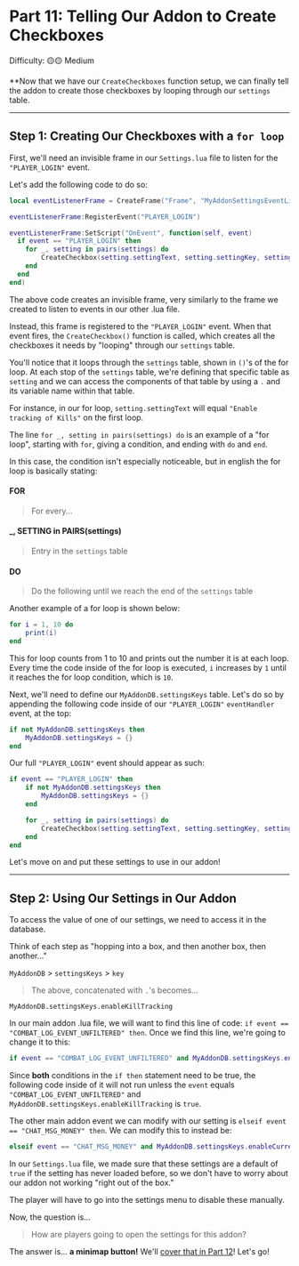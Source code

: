 # Part 11: Telling Our Addon to Create Checkboxes

Difficulty: 🟡🟡 Medium

**Now that we have our `CreateCheckboxes` function setup, we can finally tell the addon to create those checkboxes by looping through our `settings` table.

---

## Step 1: Creating Our Checkboxes with a `for loop`

First, we'll need an invisible frame in our `Settings.lua` file to listen for the `"PLAYER_LOGIN"` event.

Let's add the following code to do so:

```lua
local eventListenerFrame = CreateFrame("Frame", "MyAddonSettingsEventListenerFrame", UIParent)

eventListenerFrame:RegisterEvent("PLAYER_LOGIN")

eventListenerFrame:SetScript("OnEvent", function(self, event)
  if event == "PLAYER_LOGIN" then
    for _, setting in pairs(settings) do
        CreateCheckbox(setting.settingText, setting.settingKey, setting.settingTooltip)
    end
  end
end)
```

The above code creates an invisible frame, very similarly to the frame we created to listen to events in our other .lua file.

Instead, this frame is registered to the `"PLAYER_LOGIN"` event. When that event fires, the `CreateCheckbox()` function is called, which creates all the checkboxes it needs by "looping" through our `settings` table.

You'll notice that it loops through the `settings` table, shown in `()`'s of the for loop. At each stop of the `settings` table, we're defining that specific table as `setting` and we can access the components of that table by using a `.` and its variable name within that table.

For instance, in our for loop, `setting.settingText` will equal `"Enable tracking of Kills"` on the first loop.

The line `for _, setting in pairs(settings) do` is an example of a "for loop", starting with `for`, giving a condition, and ending with `do` and `end`.

In this case, the condition isn't especially noticeable, but in english the for loop is basically stating:

#### FOR
> For every...

#### _, SETTING in PAIRS(settings)
> Entry in the `settings` table

#### DO
> Do the following until we reach the end of the `settings` table

Another example of a for loop is shown below:

```lua
for i = 1, 10 do
    print(i)
end
```

This for loop counts from 1 to 10 and prints out the number it is at each loop. Every time the code inside of the for loop is executed, `i` increases by `1` until it reaches the for loop condition, which is `10`.

Next, we'll need to define our `MyAddonDB.settingsKeys` table. Let's do so by appending the following code inside of our `"PLAYER_LOGIN"` `eventHandler` event, at the top:

```lua
if not MyAddonDB.settingsKeys then
    MyAddonDB.settingsKeys = {}
end
```

Our full `"PLAYER_LOGIN"` event should appear as such:

```lua
if event == "PLAYER_LOGIN" then
    if not MyAddonDB.settingsKeys then
        MyAddonDB.settingsKeys = {}
    end

    for _, setting in pairs(settings) do
        CreateCheckbox(setting.settingText, setting.settingKey, setting.settingTooltip)
    end
end
```

Let's move on and put these settings to use in our addon!

---

## Step 2: Using Our Settings in Our Addon

To access the value of one of our settings, we need to access it in the database.

Think of each step as "hopping into a box, and then another box, then another..."

`MyAddonDB` > `settingsKeys` > `key`

> The above, concatenated with `.`'s becomes...

`MyAddonDB.settingsKeys.enableKillTracking`

In our main addon .lua file, we will want to find this line of code: `if event == "COMBAT_LOG_EVENT_UNFILTERED" then`. Once we find this line, we're going to change it to this:

```lua
if event == "COMBAT_LOG_EVENT_UNFILTERED" and MyAddonDB.settingsKeys.enableKillTracking then
```

Since **both** conditions in the `if then` statement need to be true, the following code inside of it will not run unless the `event` equals `"COMBAT_LOG_EVENT_UNFILTERED"` and `MyAddonDB.settingsKeys.enableKillTracking` is `true`.

The other main addon event we can modify with our setting is `elseif event == "CHAT_MSG_MONEY" then`. We can modify this to instead be:

```lua
elseif event == "CHAT_MSG_MONEY" and MyAddonDB.settingsKeys.enableCurrencyTracking then
```

In our `Settings.lua` file, we made sure that these settings are a default of `true` if the setting has never loaded before, so we don't have to worry about our addon not working "right out of the box." 

The player will have to go into the settings menu to disable these manually.

Now, the question is...

> How are players going to open the settings for this addon?

The answer is... **a minimap button!** We'll [cover that in Part 12](https://reddit.com/r/wowaddondev)! Let's go!